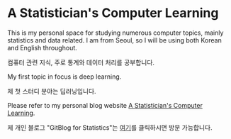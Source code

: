 # A Statistician's Computer Learning

This is my personal space for studying numerous computer topics, mainly statistics and data related. I am from Seoul, so I will be using both Korean and English throughout. 

컴퓨터 관련 지식, 주로 통계와 데이터 처리를 공부합니다.

My first topic in focus is deep learning.

제 첫 스터디 분야는 딥러닝입니다. 

Please refer to my personal blog website [A Statistician's Computer Learning](https://inter10cic.github.io/ "Click on the link").

제 개인 블로그 "GitBlog for Statistics"는 [여기](https://inter10cic.github.io/ "클릭")를 클릭하시면 방문 가능합니다.
